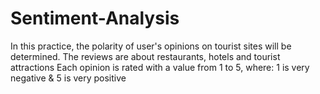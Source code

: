 # Sentiment-Analysis
In this practice, the polarity of user's  opinions on tourist sites will be determined. The reviews are about restaurants, hotels and tourist attractions Each opinion is rated with a value from 1 to 5, where: 1 is very negative  &amp; 5 is very positive
